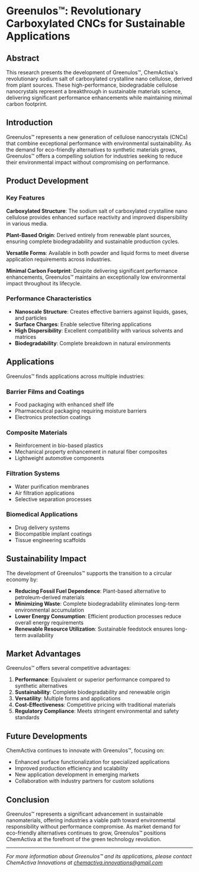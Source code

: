 # Greenulos™: Revolutionary Carboxylated CNCs for Sustainable Applications

## Abstract

This research presents the development of Greenulos™, ChemActiva's revolutionary sodium salt of carboxylated crystalline nano cellulose, derived from plant sources. These high-performance, biodegradable cellulose nanocrystals represent a breakthrough in sustainable materials science, delivering significant performance enhancements while maintaining minimal carbon footprint.

## Introduction

Greenulos™ represents a new generation of cellulose nanocrystals (CNCs) that combine exceptional performance with environmental sustainability. As the demand for eco-friendly alternatives to synthetic materials grows, Greenulos™ offers a compelling solution for industries seeking to reduce their environmental impact without compromising on performance.

## Product Development

### Key Features

**Carboxylated Structure**: The sodium salt of carboxylated crystalline nano cellulose provides enhanced surface reactivity and improved dispersibility in various media.

**Plant-Based Origin**: Derived entirely from renewable plant sources, ensuring complete biodegradability and sustainable production cycles.

**Versatile Forms**: Available in both powder and liquid forms to meet diverse application requirements across industries.

**Minimal Carbon Footprint**: Despite delivering significant performance enhancements, Greenulos™ maintains an exceptionally low environmental impact throughout its lifecycle.

### Performance Characteristics

- **Nanoscale Structure**: Creates effective barriers against liquids, gases, and particles
- **Surface Charges**: Enable selective filtering applications
- **High Dispersibility**: Excellent compatibility with various solvents and matrices
- **Biodegradability**: Complete breakdown in natural environments

## Applications

Greenulos™ finds applications across multiple industries:

### Barrier Films and Coatings
- Food packaging with enhanced shelf life
- Pharmaceutical packaging requiring moisture barriers
- Electronics protection coatings

### Composite Materials
- Reinforcement in bio-based plastics
- Mechanical property enhancement in natural fiber composites
- Lightweight automotive components

### Filtration Systems
- Water purification membranes
- Air filtration applications
- Selective separation processes

### Biomedical Applications
- Drug delivery systems
- Biocompatible implant coatings
- Tissue engineering scaffolds

## Sustainability Impact

The development of Greenulos™ supports the transition to a circular economy by:

- **Reducing Fossil Fuel Dependence**: Plant-based alternative to petroleum-derived materials
- **Minimizing Waste**: Complete biodegradability eliminates long-term environmental accumulation
- **Lower Energy Consumption**: Efficient production processes reduce overall energy requirements
- **Renewable Resource Utilization**: Sustainable feedstock ensures long-term availability

## Market Advantages

Greenulos™ offers several competitive advantages:

1. **Performance**: Equivalent or superior performance compared to synthetic alternatives
2. **Sustainability**: Complete biodegradability and renewable origin
3. **Versatility**: Multiple forms and applications
4. **Cost-Effectiveness**: Competitive pricing with traditional materials
5. **Regulatory Compliance**: Meets stringent environmental and safety standards

## Future Developments

ChemActiva continues to innovate with Greenulos™, focusing on:

- Enhanced surface functionalization for specialized applications
- Improved production efficiency and scalability
- New application development in emerging markets
- Collaboration with industry partners for custom solutions

## Conclusion

Greenulos™ represents a significant advancement in sustainable nanomaterials, offering industries a viable path toward environmental responsibility without performance compromise. As market demand for eco-friendly alternatives continues to grow, Greenulos™ positions ChemActiva at the forefront of the green technology revolution.

---

*For more information about Greenulos™ and its applications, please contact ChemActiva Innovations at chemactiva.innovations@gmail.com*